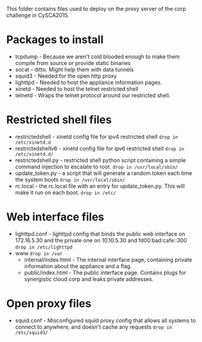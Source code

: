 This folder contains files used to deploy on the proxy server of the corp challenge in CySCA2015.

# Packages to install
* tcpdump - Because we aren't cold blooded enough to make them compile from source or provide static binaries
* socat - ditto. Might help them with data tunnels
* squid3 - Needed for the open http proxy
* lighttpd - Needed to host the appliance information pages.
* xinetd - Needed to host the telnet restricted shell
* telnetd - Wraps the telnet protocol around our restricted shell.

# Restricted shell files
* restrictedshell - xinetd config file for ipv4 restricted shell `drop in /etc/xinetd.d`
* restrictedshellv6 - xinetd config file for ipv6 restricted shell `drop in /etc/xinetd.d/`
* restrictedshell.py - restricted shell python script containing a simple command injection to escalate to root. `drop in /usr/local/sbin/`
* update_token.py - a script that will generate a random token each time the system boots `drop in /usr/local/sbin/`
* rc.local - the rc.local file with an entry for update_token.py. This will make it run on each boot. `drop in /etc/`

# Web interface files
* lighttpd.conf - lighttpd config that binds the public web interface on 172.16.5.30 and the private one on 10.10.5.30 and fd00:bad:cafe::300 `drop in /etc/lighttpd`
* www `drop in /var`
  * internal/index.html - The internal interface page, containing private information about the appliance and a flag.
  * public/index.html - The public interface page. Contains plugs for synergistic cloud corp and leaks private addresses.

# Open proxy files
* squid.conf - Misconfigured squid proxy config that allows all systems to connect to anywhere, and doesn't cache any requests `drop in /etc/squid3/`
